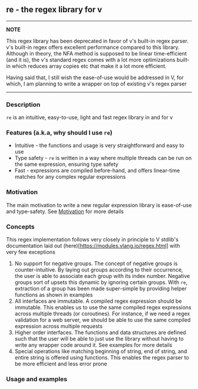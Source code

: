 ## re - the regex library for v

---
**NOTE**

This regex library has been deprecated in favor of v's built-in regex parser.
v's built-in regex offers excellent performance compared to this library. Although in theory, the NFA method
is supposed to be linear time-efficient (and it is), the v's standard regex comes with a lot more optimizations
built-in which reduces array copies etc that make it a lot more efficient.

Having said that, I still wish the ease-of-use would be addressed in V, for which, I am planning to write a wrapper
on top of existing v's regex parser

---

### Description
`re` is an intuitive, easy-to-use, light and fast regex library in and for v

### Features (a.k.a, why should I use `re`)
* Intuitive - the functions and usage is very straightforward and easy to use
* Type safety - `re` is written in a way where multiple threads can be run on the same expression, ensuring type safety
* Fast - expressions are compiled before-hand, and offers linear-time matches for any complex regular expressions

### Motivation
The main motivation to write a new regular expression library is ease-of-use and type-safety.
See [Motivation](./docs/motivation.md) for more details

### Concepts
This regex implementation follows very closely in principle to V stdlib's documentation laid out
(here)[https://modules.vlang.io/regex.html]
with very few exceptions

1. No support for negative groups. The concept of negative groups is counter-intuitive.
By laying out groups according to their occurrence, the user is able to associate each group
with its index number. Negative groups sort of upsets this dynamic by ignoring certain groups.
With `re`, extraction of a group has been made super-simple by providing helper functions as shown in examples
1. All interfaces are immutable. A compiled regex expression should be immutable. This enables us to
use the same compiled regex expressions across multiple threads (or coroutines). For instance, if we need a regex
validation for a web server, we should be able to use the same compiled expression across multiple requests
1. Higher order interfaces. The functions and data structures are defined such that the user will be able to just use
the library without having to write any wrapper code around it. See examples for more details
1. Special operations like matching beginning of string, end of string, and entire string is offered using functions.
This enables the regex parser to be more efficient and less error prone

### Usage and examples

